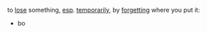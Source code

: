 
to [lose](https://dictionary.cambridge.org/dictionary/english/lose "lose") something, [esp](https://dictionary.cambridge.org/dictionary/english/esp "esp"). [temporarily](https://dictionary.cambridge.org/dictionary/english/temporarily "temporarily"), by [forgetting](https://dictionary.cambridge.org/dictionary/english/forget "forgetting") where you put it:

- bo